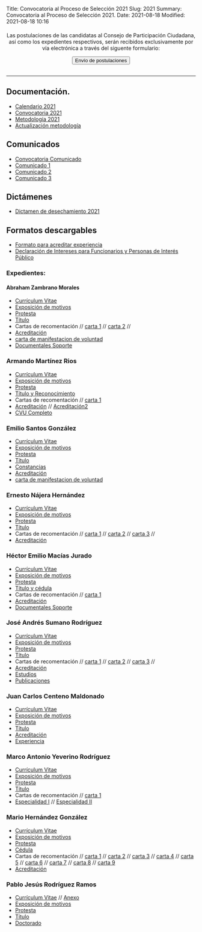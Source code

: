 Title: Convocatoria al Proceso de Selección 2021
Slug: 2021
Summary: Convocatoria al Proceso de Selección 2021.
Date: 2021-08-18
Modified: 2021-08-18 10:16



<div style="text-align: center; margin-top: 20px; margin-bottom: 30px"><p>Las postulaciones de las candidatas al Consejo de Participación
Ciudadana, así como los expedientes respectivos, serán recibidos exclusivamente
por vía electrónica a través del siguente formulario: </p> <a href="https://docs.google.com/forms/d/1_LgkBjPtQ1D2LqrHuIOrkwI39gn0_kdOU4kYNwbV4NY/edit"><button type="button" class="btn btn-outline-info btn-lg">Envío de postulaciones</button></a></div> 

---

## Documentación.

* [Calendario 2021](calendario.pdf)
* [Convocatoria 2021](convocatoria-2021.pdf)
* [Metodología 2021](metodologia-para-valoracion-expedientes-2021.pdf)
* [Actualización metodología](invitacion-actualizacion.pdf)
<!--
<div  style=" text-align: center; margin-top: 20px; margin-bottom: 30px"><a href="https://docs.google.com/forms/d/1o0r7P37unQT2lheyT3lye2L63zVZDjLkgc0mSRmNIgQ/edit"><button type="button" class="btn btn-light">Formulario para remitir propuestas de modificación a la Metodología para la evaluación de expedientes y entrevista</button></a></div>-->



## Comunicados

* [Convocatoria Comunicado](comunicado-convocatoria.pdf)
* [Comunicado 1](comunicado-1.pdf)
* [Comunicado 2](comunicado-2.pdf)
* [Comunicado 3](comunicado-3.pdf)

## Dictámenes

* [Dictamen de desechamiento 2021](desechamiento-2021.pdf)

## Formatos descargables

* [Formato para acreditar experiencia](/formato-unico/formato-para-acreditar-experiencia.docx)
* [Declaración de Intereses para Funcionarios y Personas de Interés Público](/formato-unico/declaracion-de-intereses-funcionarios-y-personas-de-interes-publico.xlsx)

### Expedientes:

#### Abraham Zambrano Morales

* [Currículum Vitae](abraham-zambrano-morales/curriculum-vitae.pdf)
* [Exposición de motivos](abraham-zambrano-morales/exposicion-de-motivos.pdf)
* [Protesta](abraham-zambrano-morales/protesta.pdf)
* [Título](abraham-zambrano-morales/titulo.pdf) 
* Cartas de recomentación // [carta 1](abraham-zambrano-morales/carta1.pdf) // [carta 2](abraham-zambrano-morales/carta2.pdf) // 
* [Acreditación](abraham-zambrano-morales/acreditacion.pdf)
* [carta de manifestacion de voluntad](abraham-zambrano-morales/carta-de-manifestacion.pdf)
* [Documentales Soporte](abraham-zambrano-morales/soporte.pdf)

### Armando Martínez Rios

* [Currículum Vitae](armando-martinez-rios/curriculum-vitae.pdf)
* [Exposición de motivos](armando-martinez-rios/exposicion-de-motivos.pdf)
* [Protesta](armando-martinez-rios/protesta.pdf)
* [Título y Reconocimiento](armando-martinez-rios/titulo.pdf) 
* Cartas de recomentación // [carta 1](armando-martinez-rios/carta1.pdf)
* [Acreditación](armando-martinez-rios/acreditacion.pdf) // [Acreditación2](armando-martinez-rios/acreditacion2.pdf)
* [CVU Completo](armando-martinez-rios/cv-completo.pdf)

### Emilio Santos González

* [Currículum Vitae](emilio-santos-gonzalez/curriculum-vitae.pdf)
* [Exposición de motivos](emilio-santos-gonzalez/exposicion-de-motivos.pdf)
* [Protesta](emilio-santos-gonzalez/protesta.pdf)
* [Título](emilio-santos-gonzalez/titulo.pdf) 
* [Constancias](emilio-santos-gonzalez/constancias.pdf) 
* [Acreditación](emilio-santos-gonzalez/acreditacion.pdf)
* [carta de manifestacion de voluntad](emilio-santos-gonzalez/carta-de-manifestacion.pdf)

### Ernesto Nájera Hernández

* [Currículum Vitae](ernesto-najera-hernandez/curriculum-vitae.pdf)
* [Exposición de motivos](ernesto-najera-hernandez/exposicion-de-motivos.pdf)
* [Protesta](ernesto-najera-hernandez/protesta.pdf)
* [Título](ernesto-najera-hernandez/titulo.pdf) 
* Cartas de recomentación // [carta 1](ernesto-najera-hernandez/carta1.pdf) // [carta 2](ernesto-najera-hernandez/carta2.pdf) // [carta 3](ernesto-najera-hernandez/carta3.pdf) //
* [Acreditación](ernesto-najera-hernandez/acreditacion.pdf)

### Héctor Emilio Macías Jurado

* [Currículum Vitae](hector-emilio-macias-jurado/curriculum-vitae.pdf)
* [Exposición de motivos](hector-emilio-macias-jurado/exposicion-de-motivos.pdf)
* [Protesta](hector-emilio-macias-jurado/protesta.pdf)
* [Título y cédula](hector-emilio-macias-jurado/titulo.pdf) 
* Cartas de recomentación // [carta 1](hector-emilio-macias-jurado/carta1.pdf)
* [Acreditación](hector-emilio-macias-jurado/acreditacion.pdf)
* [Documentales Soporte](hector-emilio-macias-jurado/soporte.pdf)

### José Andrés Sumano Rodríguez

* [Currículum Vitae](jose-andres-sumano-rodriguez/curriculum-vitae.pdf)
* [Exposición de motivos](jose-andres-sumano-rodriguez/exposicion-de-motivos.pdf)
* [Protesta](jose-andres-sumano-rodriguez/protesta.pdf)
* [Título](jose-andres-sumano-rodriguez/titulo.pdf) 
* Cartas de recomentación // [carta 1](jose-andres-sumano-rodriguez/carta1.pdf) // [carta 2](jose-andres-sumano-rodriguez/carta2.pdf) // [carta 3](jose-andres-sumano-rodriguez/carta3.pdf) //
* [Acreditación](jose-andres-sumano-rodriguez/acreditacion.pdf)
* [Estudios](jose-andres-sumano-rodriguez/estudios.pdf)
* [Publicaciones](jose-andres-sumano-rodriguez/publicaciones.pdf)

### Juan Carlos Centeno Maldonado

* [Currículum Vitae](juan-carlos-centeno-maldonado/curriculum-vitae.pdf)
* [Exposición de motivos](juan-carlos-centeno-maldonado/exposicion-de-motivos.pdf)
* [Protesta](juan-carlos-centeno-maldonado/protesta.pdf)
* [Título](juan-carlos-centeno-maldonado/titulo.pdf) 
* [Acreditación](juan-carlos-centeno-maldonado/acreditacion.pdf)
* [Experiencia](juan-carlos-centeno-maldonado/experiencia.pdf)

### Marco Antonio Yeverino Rodríguez

* [Currículum Vitae](marco-antonio/curriculum-vitae.pdf)
* [Exposición de motivos](marco-antonio/exposicion-de-motivos.pdf)
* [Protesta](marco-antonio/protesta.pdf)
* [Título](marco-antonio/titulo.pdf) 
* Cartas de recomentación // [carta 1](marco-antonio/carta1.pdf) 
* [Especialidad I](marco-antonio/acta1.pdf) // [Especialidad II](marco-antonio/acta2.pdf)

### Mario Hernández González

* [Currículum Vitae](mario-hernandez/curriculum-vitae.pdf)
* [Exposición de motivos](mario-hernandez/exposicion-de-motivos.pdf)
* [Protesta](mario-hernandez/protesta.pdf)
* [Cédula](abraham-zambrano-morales/titulo.pdf) 
* Cartas de recomentación // [carta 1](mario-hernandez/carta1.pdf) // [carta 2](mario-hernandez/carta2.pdf) // [carta 3](mario-hernandez/carta3.pdf) // [carta 4](mario-hernandez/carta4.pdf) // [carta 5](mario-hernandez/carta5.pdf) // [carta 6](mario-hernandez/carta6.PDF) // [carta 7](mario-hernandez/carta7.pdf) // [carta 8](mario-hernandez/carta8.pdf) // [carta 9](mario-hernandez/carta9.pdf) 
* [Acreditación](mario-hernandez/acreditacion.pdf)

### Pablo Jesús Rodríguez Ramos

* [Currículum Vitae](pablo-jesus/curriculum-vitae.pdf) // [Anexo](pablo-jesus/curriculum-vitae2.pdf)
* [Exposición de motivos](pablo-jesus/exposicion-de-motivos.pdf)
* [Protesta](pablo-jesus/protesta.pdf)
* [Título](pablo-jesus/titulo.pdf) 
* [Doctorado](pablo-jesus/doctorado.pdf)